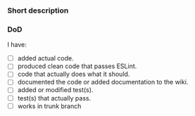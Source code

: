 ### Short description
<!-- Write a small description of what this Pull Request fixes or provides, including the issue #s -->

### DoD
<!-- please indicate if any of these things are done/included with this Pull Request. Not all boxes need to be checked for the Pull Request to be accepted -->
I have:
- [ ] added actual code.
- [ ] produced clean code that passes ESLint.
- [ ] code that actually does what it should.
- [ ] documented the code or added documentation to the wiki.
- [ ] added or modified test(s).
- [ ] test(s) that actually pass.
- [ ] works in trunk branch <!-- remove this line if your PR is not against master -->
